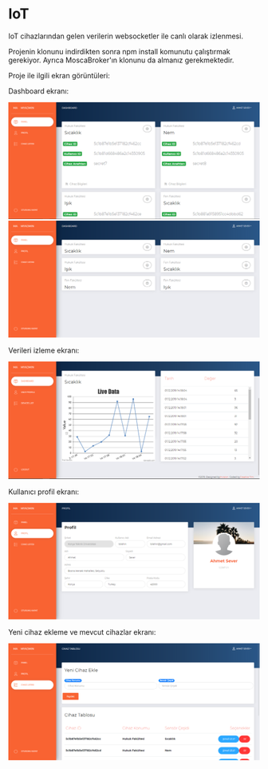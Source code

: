 # IoT
IoT cihazlarından gelen verilerin websocketler ile canlı olarak izlenmesi.

Projenin klonunu indirdikten sonra npm install komunutu çalıştırmak gerekiyor.
Ayrıca MoscaBroker'ın klonunu da almanız gerekmektedir.

Proje ile ilgili ekran görüntüleri:

Dashboard ekranı:

![Screenshot](images/1.PNG)
![Screenshot](images/2.PNG)

Verileri izleme ekranı:

![Screenshot](images/5.PNG)

Kullanıcı profil ekranı:

![Screenshot](images/3.PNG)

Yeni cihaz ekleme ve mevcut cihazlar ekranı:

![Screenshot](images/4.PNG)

